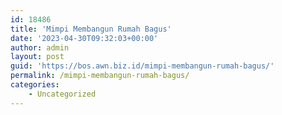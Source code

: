 ```yaml
---
id: 18486
title: 'Mimpi Membangun Rumah Bagus'
date: '2023-04-30T09:32:03+00:00'
author: admin
layout: post
guid: 'https://bos.awn.biz.id/mimpi-membangun-rumah-bagus/'
permalink: /mimpi-membangun-rumah-bagus/
categories:
    - Uncategorized
---
```


